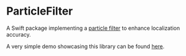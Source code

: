 # ParticleFilter

A Swift package implementing a [particle filter](https://en.wikipedia.org/wiki/Particle_filter) to enhance localization accuracy.

A very simple demo showcasing this library can be found [here](https://github.com/micheleAndreata/pf-demo/tree/main).
